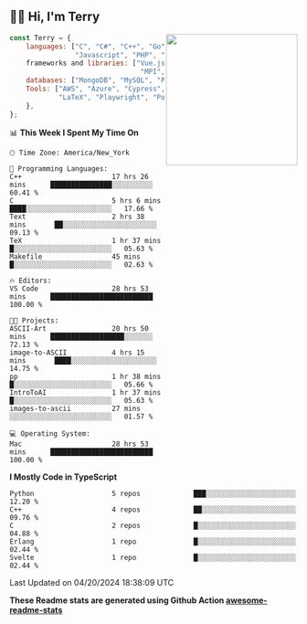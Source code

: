 <h2>👋🏻 Hi, I'm Terry</h2>

<img align='right' src="https://media.giphy.com/media/fkZukR450RQ1qnGaq9/giphy.gif" width="230">

```javascript
const Terry = {
    languages: ["C", "C#", "C++", "Go", "Java",
                "Javascript", "PHP", "Python", "SQL", "Typescript"],
    frameworks and libraries: ["Vue.js", "React.js","Node.js", "Express.js","Next.js"
                                "MPI", "Numpy", "OpenCV", "CUDA", "JUnit""Next.js"]
    databases: ["MongoDB", "MySQL", "PostgreSQL"],
    Tools: ["AWS", "Azure", "Cypress", "Docker🐳", "Figma", "Firebase", "Git", "Jira",
            "LaTeX", "Playwright", "Postman"],
    },
};
```
<!--START_SECTION:waka-->
📊 **This Week I Spent My Time On** 

```text
🕑︎ Time Zone: America/New_York

💬 Programming Languages: 
C++                      17 hrs 26 mins      ███████████████░░░░░░░░░░   60.41 % 
C                        5 hrs 6 mins        ████░░░░░░░░░░░░░░░░░░░░░   17.66 % 
Text                     2 hrs 38 mins       ██░░░░░░░░░░░░░░░░░░░░░░░   09.13 % 
TeX                      1 hr 37 mins        █░░░░░░░░░░░░░░░░░░░░░░░░   05.63 % 
Makefile                 45 mins             █░░░░░░░░░░░░░░░░░░░░░░░░   02.63 % 

🔥 Editors: 
VS Code                  28 hrs 53 mins      █████████████████████████   100.00 % 

🐱‍💻 Projects: 
ASCII-Art                20 hrs 50 mins      ██████████████████░░░░░░░   72.13 % 
image-to-ASCII           4 hrs 15 mins       ████░░░░░░░░░░░░░░░░░░░░░   14.75 % 
pp                       1 hr 38 mins        █░░░░░░░░░░░░░░░░░░░░░░░░   05.66 % 
IntroToAI                1 hr 37 mins        █░░░░░░░░░░░░░░░░░░░░░░░░   05.63 % 
images-to-ascii          27 mins             ░░░░░░░░░░░░░░░░░░░░░░░░░   01.57 % 

💻 Operating System: 
Mac                      28 hrs 53 mins      █████████████████████████   100.00 % 
```

**I Mostly Code in TypeScript** 

```text
Python                   5 repos             ███░░░░░░░░░░░░░░░░░░░░░░   12.20 % 
C++                      4 repos             ██░░░░░░░░░░░░░░░░░░░░░░░   09.76 % 
C                        2 repos             █░░░░░░░░░░░░░░░░░░░░░░░░   04.88 % 
Erlang                   1 repo              █░░░░░░░░░░░░░░░░░░░░░░░░   02.44 % 
Svelte                   1 repo              █░░░░░░░░░░░░░░░░░░░░░░░░   02.44 % 
```




 Last Updated on 04/20/2024 18:38:09 UTC
<!--END_SECTION:waka-->

**These Readme stats are generated using Github Action [awesome-readme-stats](https://github.com/anmol098/waka-readme-stats)**

